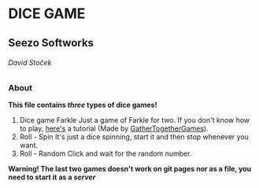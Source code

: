 # DICE GAME
## Seezo Softworks 
###### David Stoček

### About
**This file contains _three_ types of dice games!**

1. Dice game Farkle
Just a game of Farkle for two.
If you don't know how to play, [here's](https://www.youtube.com/watch?v=PtZlur9Kmb8) a tutorial (Made by [GatherTogetherGames](https://www.youtube.com/channel/UCVeEx96wzFgzhXsy7cBC8hw)).
2. Roll - Spin
It's just a dice spinning, start it and then stop whenever you want.
3. Roll - Random
Click and wait for the random number.

**Warning! The last two games doesn't work on git pages nor as a file, you need to start it as a _server_**

